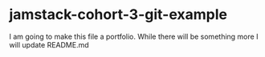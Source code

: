 # jamstack-cohort-3-git-example

<p> I am going to make this file a portfolio. While there will be something more I will update README.md</p>
